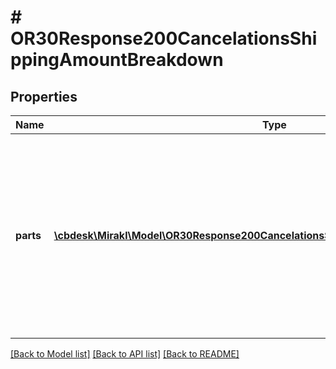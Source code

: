 # # OR30Response200CancelationsShippingAmountBreakdown

## Properties

Name | Type | Description | Notes
------------ | ------------- | ------------- | -------------
**parts** | [**\cbdesk\Mirakl\Model\OR30Response200CancelationsShippingAmountBreakdownParts[]**](OR30Response200CancelationsShippingAmountBreakdownParts.md) | The parts which constitute the total amount. &lt;br/&gt;Each part can have different invoicing rules. The sum of the amount of each part is equal to the total amount. Multiple parts can be returned in tax mode TAX_INCLUDED. | [optional]

[[Back to Model list]](../../README.md#models) [[Back to API list]](../../README.md#endpoints) [[Back to README]](../../README.md)
